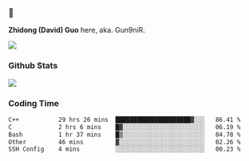 ### 👋 

**Zhidong (David) Guo** here, aka. Gun9niR.

![](https://komarev.com/ghpvc/?username=Gun9niR&label=Total+Views)

### Github Stats

<img src="https://github-readme-stats.vercel.app/api?username=Gun9niR&count_private=true&show_icons=true&theme=vue-dark&hide_title=true">

### Coding Time

<!--START_SECTION:waka-->

```txt
C++           29 hrs 26 mins  █████████████████████▓░░░   86.41 %
C             2 hrs 6 mins    █▓░░░░░░░░░░░░░░░░░░░░░░░   06.19 %
Bash          1 hr 37 mins    █▒░░░░░░░░░░░░░░░░░░░░░░░   04.78 %
Other         46 mins         ▓░░░░░░░░░░░░░░░░░░░░░░░░   02.26 %
SSH Config    4 mins          ░░░░░░░░░░░░░░░░░░░░░░░░░   00.23 %
```

<!--END_SECTION:waka-->
